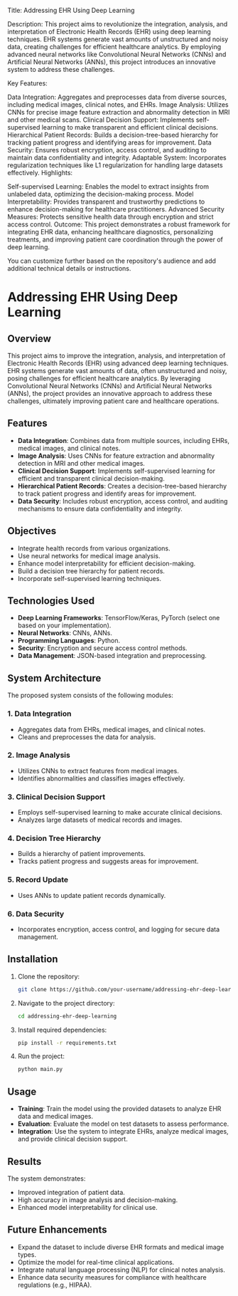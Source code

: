 Title: Addressing EHR Using Deep Learning

Description:
This project aims to revolutionize the integration, analysis, and interpretation of Electronic Health Records (EHR) using deep learning techniques. EHR systems generate vast amounts of unstructured and noisy data, creating challenges for efficient healthcare analytics. By employing advanced neural networks like Convolutional Neural Networks (CNNs) and Artificial Neural Networks (ANNs), this project introduces an innovative system to address these challenges.

Key Features:

Data Integration: Aggregates and preprocesses data from diverse sources, including medical images, clinical notes, and EHRs.
Image Analysis: Utilizes CNNs for precise image feature extraction and abnormality detection in MRI and other medical scans.
Clinical Decision Support: Implements self-supervised learning to make transparent and efficient clinical decisions.
Hierarchical Patient Records: Builds a decision-tree-based hierarchy for tracking patient progress and identifying areas for improvement.
Data Security: Ensures robust encryption, access control, and auditing to maintain data confidentiality and integrity.
Adaptable System: Incorporates regularization techniques like L1 regularization for handling large datasets effectively.
Highlights:

Self-supervised Learning: Enables the model to extract insights from unlabeled data, optimizing the decision-making process.
Model Interpretability: Provides transparent and trustworthy predictions to enhance decision-making for healthcare practitioners.
Advanced Security Measures: Protects sensitive health data through encryption and strict access control.
Outcome:
This project demonstrates a robust framework for integrating EHR data, enhancing healthcare diagnostics, personalizing treatments, and improving patient care coordination through the power of deep learning.

You can customize further based on the repository's audience and add additional technical details or instructions.
# Addressing EHR Using Deep Learning

## Overview
This project aims to improve the integration, analysis, and interpretation of Electronic Health Records (EHR) using advanced deep learning techniques. EHR systems generate vast amounts of data, often unstructured and noisy, posing challenges for efficient healthcare analytics. By leveraging Convolutional Neural Networks (CNNs) and Artificial Neural Networks (ANNs), the project provides an innovative approach to address these challenges, ultimately improving patient care and healthcare operations.

## Features
- **Data Integration**: Combines data from multiple sources, including EHRs, medical images, and clinical notes.
- **Image Analysis**: Uses CNNs for feature extraction and abnormality detection in MRI and other medical images.
- **Clinical Decision Support**: Implements self-supervised learning for efficient and transparent clinical decision-making.
- **Hierarchical Patient Records**: Creates a decision-tree-based hierarchy to track patient progress and identify areas for improvement.
- **Data Security**: Includes robust encryption, access control, and auditing mechanisms to ensure data confidentiality and integrity.

## Objectives
- Integrate health records from various organizations.
- Use neural networks for medical image analysis.
- Enhance model interpretability for efficient decision-making.
- Build a decision tree hierarchy for patient records.
- Incorporate self-supervised learning techniques.

## Technologies Used
- **Deep Learning Frameworks**: TensorFlow/Keras, PyTorch (select one based on your implementation).
- **Neural Networks**: CNNs, ANNs.
- **Programming Languages**: Python.
- **Security**: Encryption and secure access control methods.
- **Data Management**: JSON-based integration and preprocessing.

## System Architecture
The proposed system consists of the following modules:

### 1. Data Integration
- Aggregates data from EHRs, medical images, and clinical notes.
- Cleans and preprocesses the data for analysis.

### 2. Image Analysis
- Utilizes CNNs to extract features from medical images.
- Identifies abnormalities and classifies images effectively.

### 3. Clinical Decision Support
- Employs self-supervised learning to make accurate clinical decisions.
- Analyzes large datasets of medical records and images.

### 4. Decision Tree Hierarchy
- Builds a hierarchy of patient improvements.
- Tracks patient progress and suggests areas for improvement.

### 5. Record Update
- Uses ANNs to update patient records dynamically.

### 6. Data Security
- Incorporates encryption, access control, and logging for secure data management.

## Installation
1. Clone the repository:
   ```bash
   git clone https://github.com/your-username/addressing-ehr-deep-learning.git
   ```
2. Navigate to the project directory:
   ```bash
   cd addressing-ehr-deep-learning
   ```
3. Install required dependencies:
   ```bash
   pip install -r requirements.txt
   ```
4. Run the project:
   ```bash
   python main.py
   ```

## Usage
- **Training**: Train the model using the provided datasets to analyze EHR data and medical images.
- **Evaluation**: Evaluate the model on test datasets to assess performance.
- **Integration**: Use the system to integrate EHRs, analyze medical images, and provide clinical decision support.

## Results
The system demonstrates:
- Improved integration of patient data.
- High accuracy in image analysis and decision-making.
- Enhanced model interpretability for clinical use.

## Future Enhancements
- Expand the dataset to include diverse EHR formats and medical image types.
- Optimize the model for real-time clinical applications.
- Integrate natural language processing (NLP) for clinical notes analysis.
- Enhance data security measures for compliance with healthcare regulations (e.g., HIPAA).


